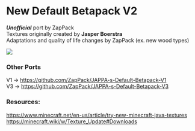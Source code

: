 # New Default Betapack V2
***Unofficial*** port by ZapPack<br>
Textures originally created by **Jasper Boerstra**<br>
Adaptations and quality of life changes by ZapPack (ex. new wood types)

![](https://i.imgur.com/FvO5eiZ.gif)

### Other Ports
V1 -> https://github.com/ZapPack/JAPPA-s-Default-Betapack-V1<br>
V3 -> https://github.com/ZapPack/JAPPA-s-Default-Betapack-V3<br>

### Resources:
https://www.minecraft.net/en-us/article/try-new-minecraft-java-textures<br>
https://minecraft.wiki/w/Texture_Update#Downloads
